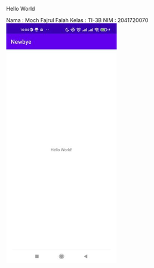 Hello World

Nama : Moch Fajrul Falah
Kelas : TI-3B
NIM : 2041720070
![Screenshot](images\screeshots.jpg)
